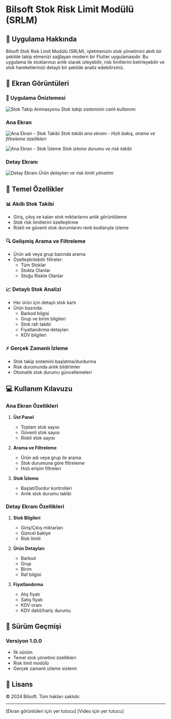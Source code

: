# Bilsoft Stok Risk Limit Modülü (SRLM)

## 📱 Uygulama Hakkında

Bilsoft Stok Risk Limit Modülü (SRLM), işletmenizin stok yönetimini akıllı bir şekilde takip etmenizi sağlayan modern bir Flutter uygulamasıdır. Bu uygulama ile stoklarınızı anlık olarak izleyebilir, risk limitlerini belirleyebilir ve stok hareketlerinizi detaylı bir şekilde analiz edebilirsiniz.

## 📸 Ekran Görüntüleri

### 🎥 Uygulama Önizlemesi

![Stok Takip Animasyonu](assets/screenshots/stok_takip.gif)
_Stok takip sisteminin canlı kullanımı_

### Ana Ekran

![Ana Ekran - Stok Takibi](assets/screenshots/Screenshot_1740073024.png)
_Stok takibi ana ekranı - Hızlı bakış, arama ve filtreleme özellikleri_

![Ana Ekran - Stok İzleme](assets/screenshots/Screenshot_1740073045.png)
_Stok izleme durumu ve risk takibi_

### Detay Ekranı

![Detay Ekranı](assets/screenshots/Screenshot_1740073822.png)
_Ürün detayları ve risk limiti yönetimi_

## 🚀 Temel Özellikler

### 📊 Akıllı Stok Takibi

- Giriş, çıkış ve kalan stok miktarlarını anlık görüntüleme
- Stok risk limitlerini özelleştirme
- Riskli ve güvenli stok durumlarını renk kodlarıyla izleme

### 🔍 Gelişmiş Arama ve Filtreleme

- Ürün adı veya grup bazında arama
- Özelleştirilebilir filtreler:
  - Tüm Stoklar
  - Stokta Olanlar
  - Stoğu Riskte Olanlar

### 📈 Detaylı Stok Analizi

- Her ürün için detaylı stok kartı
- Ürün bazında:
  - Barkod bilgisi
  - Grup ve birim bilgileri
  - Stok rafı takibi
  - Fiyatlandırma detayları
  - KDV bilgileri

### ⚡ Gerçek Zamanlı İzleme

- Stok takip sistemini başlatma/durdurma
- Risk durumunda anlık bildirimler
- Otomatik stok durumu güncellemeleri

## 💻 Kullanım Kılavuzu

### Ana Ekran Özellikleri

1. **Üst Panel**

   - Toplam stok sayısı
   - Güvenli stok sayısı
   - Riskli stok sayısı

2. **Arama ve Filtreleme**

   - Ürün adı veya grup ile arama
   - Stok durumuna göre filtreleme
   - Hızlı erişim filtreleri

3. **Stok İzleme**
   - Başlat/Durdur kontrolleri
   - Anlık stok durumu takibi

### Detay Ekranı Özellikleri

1. **Stok Bilgileri**

   - Giriş/Çıkış miktarları
   - Güncel bakiye
   - Risk limiti

2. **Ürün Detayları**

   - Barkod
   - Grup
   - Birim
   - Raf bilgisi

3. **Fiyatlandırma**
   - Alış fiyatı
   - Satış fiyatı
   - KDV oranı
   - KDV dahil/hariç durumu

## 🔄 Sürüm Geçmişi

### Versiyon 1.0.0

- İlk sürüm
- Temel stok yönetimi özellikleri
- Risk limit modülü
- Gerçek zamanlı izleme sistemi

## 📝 Lisans

© 2024 Bilsoft. Tüm hakları saklıdır.

---

[Ekran görüntüleri için yer tutucu]
[Video için yer tutucu]
